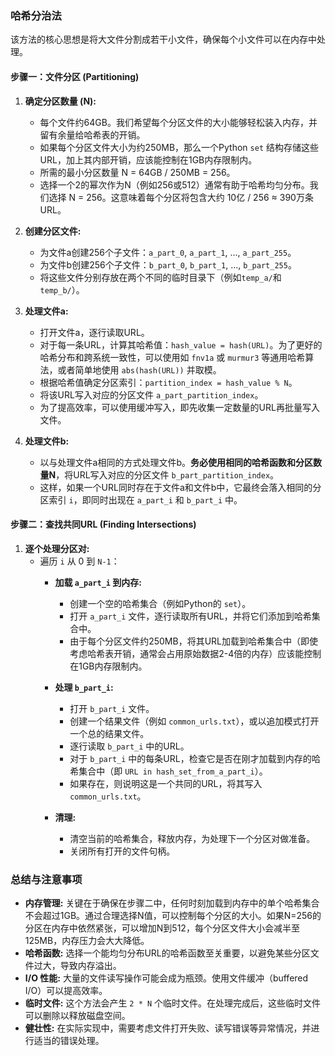 
### 哈希分治法

该方法的核心思想是将大文件分割成若干小文件，确保每个小文件可以在内存中处理。

#### 步骤一：文件分区 (Partitioning)

1.  **确定分区数量 (N):**
    *   每个文件约64GB。我们希望每个分区文件的大小能够轻松装入内存，并留有余量给哈希表的开销。
    *   如果每个分区文件大小为约250MB，那么一个Python `set` 结构存储这些URL，加上其内部开销，应该能控制在1GB内存限制内。
    *   所需的最小分区数量 N = 64GB / 250MB = 256。
    *   选择一个2的幂次作为N（例如256或512）通常有助于哈希均匀分布。我们选择 N = 256。这意味着每个分区将包含大约 10亿 / 256 ≈ 390万条URL。

2.  **创建分区文件:**
    *   为文件a创建256个子文件：`a_part_0`, `a_part_1`, ..., `a_part_255`。
    *   为文件b创建256个子文件：`b_part_0`, `b_part_1`, ..., `b_part_255`。
    *   将这些文件分别存放在两个不同的临时目录下（例如`temp_a/`和`temp_b/`）。

3.  **处理文件a:**
    *   打开文件a，逐行读取URL。
    *   对于每一条URL，计算其哈希值：`hash_value = hash(URL)`。为了更好的哈希分布和跨系统一致性，可以使用如 `fnv1a` 或 `murmur3` 等通用哈希算法，或者简单地使用 `abs(hash(URL))` 并取模。
    *   根据哈希值确定分区索引：`partition_index = hash_value % N`。
    *   将该URL写入对应的分区文件 `a_part_partition_index`。
    *   为了提高效率，可以使用缓冲写入，即先收集一定数量的URL再批量写入文件。

4.  **处理文件b:**
    *   以与处理文件a相同的方式处理文件b。**务必使用相同的哈希函数和分区数量N**，将URL写入对应的分区文件 `b_part_partition_index`。
    *   这样，如果一个URL同时存在于文件a和文件b中，它最终会落入相同的分区索引 `i`，即同时出现在 `a_part_i` 和 `b_part_i` 中。

#### 步骤二：查找共同URL (Finding Intersections)

1.  **逐个处理分区对:**
    *   遍历 `i` 从 0 到 `N-1`：
        *   **加载 `a_part_i` 到内存:**
            *   创建一个空的哈希集合（例如Python的 `set`）。
            *   打开 `a_part_i` 文件，逐行读取所有URL，并将它们添加到哈希集合中。
            *   由于每个分区文件约250MB，将其URL加载到哈希集合中（即使考虑哈希表开销，通常会占用原始数据2-4倍的内存）应该能控制在1GB内存限制内。

        *   **处理 `b_part_i`:**
            *   打开 `b_part_i` 文件。
            *   创建一个结果文件（例如 `common_urls.txt`），或以追加模式打开一个总的结果文件。
            *   逐行读取 `b_part_i` 中的URL。
            *   对于 `b_part_i` 中的每条URL，检查它是否在刚才加载到内存的哈希集合中（即 `URL in hash_set_from_a_part_i`）。
            *   如果存在，则说明这是一个共同的URL，将其写入 `common_urls.txt`。

        *   **清理:**
            *   清空当前的哈希集合，释放内存，为处理下一个分区对做准备。
            *   关闭所有打开的文件句柄。

### 总结与注意事项

*   **内存管理:** 关键在于确保在步骤二中，任何时刻加载到内存中的单个哈希集合不会超过1GB。通过合理选择N值，可以控制每个分区的大小。如果N=256的分区在内存中依然紧张，可以增加N到512，每个分区文件大小会减半至125MB，内存压力会大大降低。
*   **哈希函数:** 选择一个能均匀分布URL的哈希函数至关重要，以避免某些分区文件过大，导致内存溢出。
*   **I/O 性能:** 大量的文件读写操作可能会成为瓶颈。使用文件缓冲（buffered I/O）可以提高效率。
*   **临时文件:** 这个方法会产生 `2 * N` 个临时文件。在处理完成后，这些临时文件可以删除以释放磁盘空间。
*   **健壮性:** 在实际实现中，需要考虑文件打开失败、读写错误等异常情况，并进行适当的错误处理。
